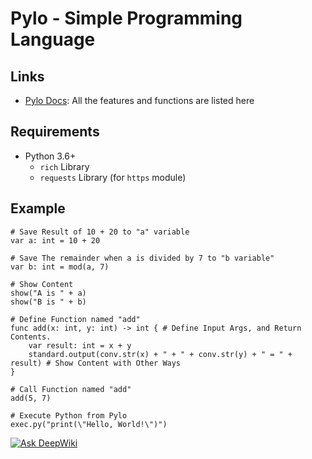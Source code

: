 # Pylo - Simple Programming Language

## Links
- [Pylo Docs](https://diamondgotcat.gitbook.io/pylo/): All the features and functions are listed here

## Requirements
- Python 3.6+
    - `rich` Library
    - `requests` Library (for `https` module)

## Example
```
# Save Result of 10 + 20 to "a" variable
var a: int = 10 + 20

# Save The remainder when a is divided by 7 to "b variable"
var b: int = mod(a, 7)

# Show Content
show("A is " + a)
show("B is " + b)

# Define Function named "add"
func add(x: int, y: int) -> int { # Define Input Args, and Return Contents.
    var result: int = x + y
    standard.output(conv.str(x) + " + " + conv.str(y) + " = " + result) # Show Content with Other Ways
}

# Call Function named "add"
add(5, 7)

# Execute Python from Pylo
exec.py("print(\"Hello, World!\")")
```

[![Ask DeepWiki](https://deepwiki.com/badge.svg)](https://deepwiki.com/DiamondGotCat/Pylo)

